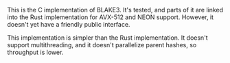 This is the C implementation of BLAKE3. It's tested, and parts of it are
linked into the Rust implementation for AVX-512 and NEON support.
However, it doesn't yet have a friendly public interface.

This implementation is simpler than the Rust implementation. It doesn't
support multithreading, and it doesn't parallelize parent hashes, so
throughput is lower.
